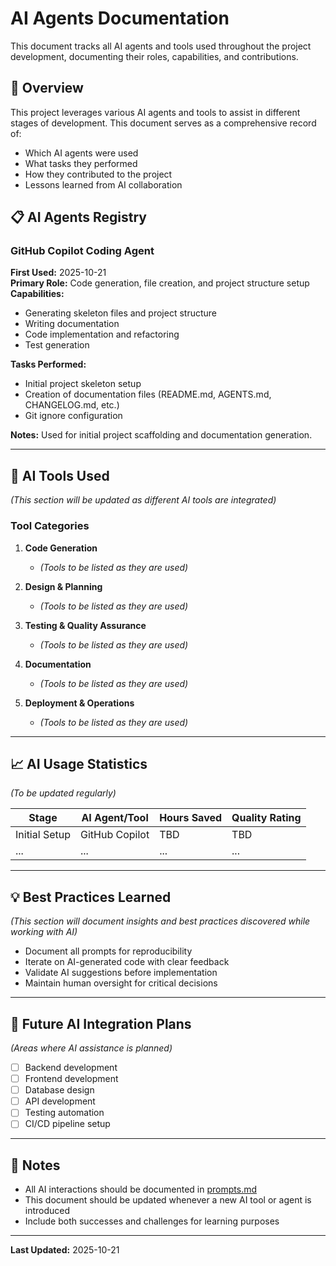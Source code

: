# AI Agents Documentation

This document tracks all AI agents and tools used throughout the project development, documenting their roles, capabilities, and contributions.

## 🤖 Overview

This project leverages various AI agents and tools to assist in different stages of development. This document serves as a comprehensive record of:

- Which AI agents were used
- What tasks they performed
- How they contributed to the project
- Lessons learned from AI collaboration

## 📋 AI Agents Registry

### GitHub Copilot Coding Agent

**First Used:** 2025-10-21  
**Primary Role:** Code generation, file creation, and project structure setup  
**Capabilities:**
- Generating skeleton files and project structure
- Writing documentation
- Code implementation and refactoring
- Test generation

**Tasks Performed:**
- Initial project skeleton setup
- Creation of documentation files (README.md, AGENTS.md, CHANGELOG.md, etc.)
- Git ignore configuration

**Notes:** Used for initial project scaffolding and documentation generation.

---

## 🔧 AI Tools Used

*(This section will be updated as different AI tools are integrated)*

### Tool Categories

1. **Code Generation**
   - *(Tools to be listed as they are used)*

2. **Design & Planning**
   - *(Tools to be listed as they are used)*

3. **Testing & Quality Assurance**
   - *(Tools to be listed as they are used)*

4. **Documentation**
   - *(Tools to be listed as they are used)*

5. **Deployment & Operations**
   - *(Tools to be listed as they are used)*

---

## 📈 AI Usage Statistics

*(To be updated regularly)*

| Stage | AI Agent/Tool | Hours Saved | Quality Rating |
|-------|---------------|-------------|----------------|
| Initial Setup | GitHub Copilot | TBD | TBD |
| ... | ... | ... | ... |

---

## 💡 Best Practices Learned

*(This section will document insights and best practices discovered while working with AI)*

- Document all prompts for reproducibility
- Iterate on AI-generated code with clear feedback
- Validate AI suggestions before implementation
- Maintain human oversight for critical decisions

---

## 🎯 Future AI Integration Plans

*(Areas where AI assistance is planned)*

- [ ] Backend development
- [ ] Frontend development
- [ ] Database design
- [ ] API development
- [ ] Testing automation
- [ ] CI/CD pipeline setup

---

## 📝 Notes

- All AI interactions should be documented in [prompts.md](./prompts.md)
- This document should be updated whenever a new AI tool or agent is introduced
- Include both successes and challenges for learning purposes

---

**Last Updated:** 2025-10-21
